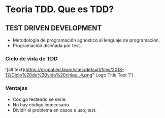 # Teoria TDD. Que es TDD?
## TEST DRIVEN DEVELOPMENT

* Metodología de programación agnostico al lenguaje de programación.
* Programación diseñada por test.

### Ciclo de vida de TDD
![alt text](https://drupal.ed.team/sites/default/files/2018-12/Ciclo%20de%20vida%20chiqui_4.png" Logo Title Text 1")

### Ventajas
* Código testeado se serie.
* No hay código innecesario.
* Dividir el problema en casos e uso, test.
